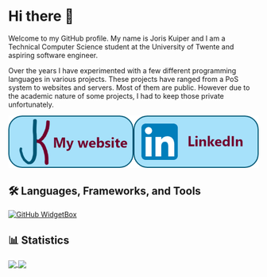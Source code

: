 # Hi there 👋

Welcome to my GitHub profile. My name is Joris Kuiper and I am a Technical Computer Science student at the University of Twente and aspiring software engineer.

Over the years I have experimented with a few different programming languages in various projects. These projects have ranged from a PoS system to websites and servers. Most of them are public. However due to the academic nature of some projects, I had to keep those private unfortunately.
<div style="
    display: flex;
    justify-content: space-evenly;
    max-width: 812px; ">
    <a href="https://joriskuiper.com">
        <img src="./images/website.png">
    </a>
    <a href="https://www.linkedin.com/in/joris-kuiper-b070b6164/">
        <img src="./images/linkedin.png">
    </a>
</div>

## 🛠 Languages, Frameworks, and Tools

[![GitHub WidgetBox](https://github-widgetbox.vercel.app/api/skills?languages=js,ts,java,python,html,css,json,yaml,postgresql,mysql,markdown&frameworks=express,react,next&tools=git,docker,npm,gradle)](https://github.com/kasteelharry)

## 📊 Statistics

<a href="https://www.github.com/kasteelharry">
  <img align="center" src="https://github-readme-stats.vercel.app/api/top-langs/?username=kasteelharry&theme=radical&langs_count=3&hide_border=true" />
</a>
<a href="https://www.github.com/kasteelharry">
  <img align="center" src="https://github-readme-stats.vercel.app/api?username=kasteelharry&show_icons=true&theme=radical&hide_border=true&line_height=27&count_private=true" />
</a>
<!-- <a href="https://www.github.com/kasteelharry">
  <img align="center" src="https://github-readme-streak-stats.herokuapp.com/?user=kasteelharry&&theme=radical&&locale=en&hide_border=true" alt="kasteelharry">
</a> -->
<!--
**kasteelharry/kasteelharry** is a ✨ _special_ ✨ repository because its `README.md` (this file) appears on your GitHub profile.

Here are some ideas to get you started:

- 🔭 I’m currently working on ...
- 🌱 I’m currently learning ...
- 👯 I’m looking to collaborate on ...
- 🤔 I’m looking for help with ...
- 💬 Ask me about ...
- 📫 How to reach me: ...
- 😄 Pronouns: ...
- ⚡ Fun fact: ...
-->
